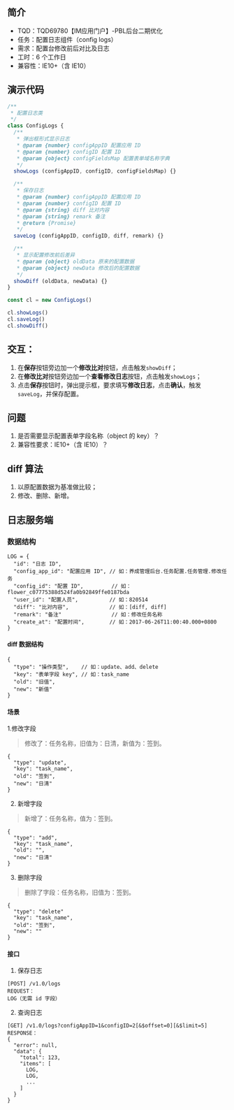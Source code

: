 ## 简介
- TQD：TQD69780【IM应用门户】-PBL后台二期优化
- 任务：配置日志组件（config logs）
- 需求：配置台修改前后对比及日志
- 工时：6 个工作日
- 兼容性：IE10+（含 IE10）

## 演示代码
```js
/**
 * 配置日志类
 */
class ConfigLogs {
  /**
   * 弹出框形式显示日志
   * @param {number} configAppID 配置应用 ID
   * @param {number} configID 配置 ID
   * @param {object} configFieldsMap 配置表单域名称字典
   */
  showLogs (configAppID, configID, configFieldsMap) {}

  /**
   * 保存日志
   * @param {number} configAppID 配置应用 ID
   * @param {number} configID 配置 ID
   * @param {string} diff 比对内容
   * @param {string} remark 备注
   * @return {Promise}
   */
  saveLog (configAppID, configID, diff, remark) {}

  /**
   * 显示配置修改前后差异
   * @param {object} oldData 原来的配置数据
   * @param {object} newData 修改后的配置数据
   */
  showDiff (oldData, newData) {}
}

const cl = new ConfigLogs()

cl.showLogs()
cl.saveLog()
cl.showDiff()
```

## 交互：
1. 在**保存**按钮旁边加一个**修改比对**按钮，点击触发`showDiff`；
2. 在**修改比对**按钮旁边加一个**查看修改日志**按钮，点击触发`showLogs`；
3. 点击**保存**按钮时，弹出提示框，要求填写**修改日志**，点击**确认**，触发`saveLog`，并保存配置。

## 问题
1. 是否需要显示配置表单字段名称（object 的 key）？
2. 兼容性要求：IE10+（含 IE10）？

## diff 算法
1. 以原配置数据为基准做比较；
2. 修改、删除、新增。

## 日志服务端
### 数据结构
```
LOG = {
  "id": "日志 ID",
  "config_app_id": "配置应用 ID", // 如：养成管理后台.任务配置.任务管理.修改任务
  "config_id": "配置 ID",         // 如：flower_c07775388d524fa0b92849ffe0187bda
  "user_id": "配置人员",          // 如：820514
  "diff": "比对内容",             // 如：[diff, diff]
  "remark": "备注"                // 如：修改任务名称
  "create_at": "配置时间",        // 如：2017-06-26T11:00:40.000+0800
}
```

#### diff 数据结构
```
{
  "type": "操作类型",    // 如：update、add、delete
  "key": "表单字段 key", // 如：task_name
  "old": "旧值",          
  "new": "新值"           
}
```

#### 场景
1.修改字段
> 修改了：任务名称，旧值为：日清，新值为：签到。
```
{
  "type": "update",  
  "key": "task_name",
  "old": "签到",          
  "new": "日清"    
}
```

2. 新增字段
> 新增了：任务名称，值为：签到。
```
{
  "type": "add",  
  "key": "task_name",
  "old": "",          
  "new": "日清"    
}
```

3. 删除字段
> 删除了字段：任务名称，旧值为：签到。
```
{
  "type": "delete"  
  "key": "task_name",
  "old": "签到",          
  "new": ""    
}
```

#### 接口
1. 保存日志
```
[POST] /v1.0/logs
REQUEST：
LOG（无需 id 字段）
```

2. 查询日志
```
[GET] /v1.0/logs?configAppID=1&configID=2[&$offset=0][&$limit=5]
RESPONSE：
{
  "error": null,
  "data": {
    "total": 123,
    "items": [
      LOG,
      LOG,
      ...
    ]
  }
}
```
